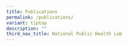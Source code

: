```yaml
---
title: Publications
permalink: /publications/
variant: tiptap
description: ""
third_nav_title: National Public Health Lab
---
```


